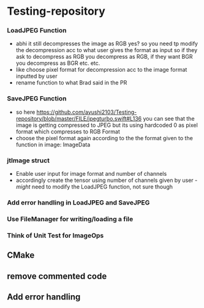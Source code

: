 # Testing-repository


### LoadJPEG Function

* abhi it still decompresses the image as RGB yes? so you need tp modify the decompression acc to what user gives the format as input
so if they ask to decompress as RGB you decompress as RGB, if they want BGR you decompress as BGR etc. etc.  
* like choose pixel format for decompression acc to the image format inputted by user
* rename function to what Brad said in the PR

### SaveJPEG Function

* so here https://github.com/ayushi2103/Testing-repository/blob/master/FILE/jpegturbo.swift#L136 you can see that the image is getting compressed to JPEG but its using hardcoded 0 as pixel format which compresses to RGB Format
* choose the pixel format again according to the the format given to the function in image: ImageData

### jtImage struct

* Enable user input for image format and number of channels
* accordingly create the tensor using number of channels given by user - *might* need to modify the LoadJPEG function, not sure though

### Add error handling in LoadJPEG and SaveJPEG

### Use FileManager for writing/loading a file

### Think of Unit Test for ImageOps

## CMake
## remove commented code
## Add error handling
